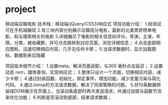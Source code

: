 # project
移动端豆瓣电影
技术栈：移动端/jQuery/CSS3/响应式
项目功能介绍：
1.经测试可在手机端展现
2.有三块内容分别展示豆瓣高分电影，最新的北美票房榜单电影，和与搜索相关的电影
3.详细展示了电影的相关信息如评分，导演，主演，年限，分类，被收藏数，并可点击跳转到对应页面，浏览详细信息；
4.点击底部相应图标，迅速切换相应内容，几乎无任何卡顿；
5.当请求数据时，显示加载图标，数据到来后隐藏

项目技术细节介绍：
1.设置meta，解决页面适配，与300 毫秒点击延迟；
2.设置动态 rem，媒体查询，实现响应式；
3.整体只设计一个页面，切换相应内容，减少卡顿；
4.通过封装函数，初始化，绑定事件，增加功能，减少变量污染与简化代码。
4.通过Jonsp的方法请求数据，解决了同源策略的问题。
5.将10条数据拼装成DOM展示在页面上，当滚动条底部时再次发送请求，并通过加锁与函数节流来优化功能；
6.判断是否滚动到底部，结束请求数据；




